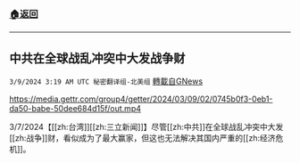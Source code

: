 ###  [:house:返回](README.md)
---


## 中共在全球战乱冲突中大发战争财
`3/9/2024 3:19 AM UTC 秘密翻译组-北美组` [轉載自GNews](https://gnews.org/articles/2378917)


https://media.gettr.com/group4/getter/2024/03/09/02/0745b0f3-0eb1-da50-babe-50dee684d15f/out.mp4

3/7/2024【[[zh:台湾]][[zh:三立新闻]]】尽管[[zh:中共]]在全球战乱冲突中大发[[zh:战争]]财，看似成为了最大赢家，但这也无法解决其国内严重的[[zh:经济危机]]。
